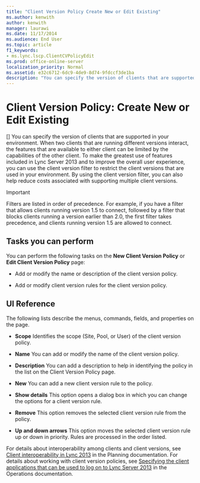 ```yaml
---
title: "Client Version Policy Create New or Edit Existing"
ms.author: kenwith
author: kenwith
manager: laurawi
ms.date: 11/17/2014
ms.audience: End User
ms.topic: article
f1_keywords:
- ms.lync.lscp.ClientCVPolicyEdit
ms.prod: office-online-server
localization_priority: Normal
ms.assetid: e32c6712-6dc9-4de9-8d74-9fdccf3de1ba
description: "You can specify the version of clients that are supported in your environment. When two clients that are running different versions interact, the features that are available to either client can be limited by the capabilities of the other client. To make the greatest use of features included in Lync Server 2013 and to improve the overall user experience, you can use the client version filter to restrict the client versions that are used in your environment. By using the client version filter, you can also help reduce costs associated with supporting multiple client versions."
---
```


# Client Version Policy: Create New or Edit Existing
[]
You can specify the version of clients that are supported in your environment. When two clients that are running different versions interact, the features that are available to either client can be limited by the capabilities of the other client. To make the greatest use of features included in Lync Server 2013 and to improve the overall user experience, you can use the client version filter to restrict the client versions that are used in your environment. By using the client version filter, you can also help reduce costs associated with supporting multiple client versions.
  
> [!IMPORTANT]
> Filters are listed in order of precedence. For example, if you have a filter that allows clients running version 1.5 to connect, followed by a filter that blocks clients running a version earlier than 2.0, the first filter takes precedence, and clients running version 1.5 are allowed to connect. 
  
## Tasks you can perform

You can perform the following tasks on the **New Client Version Policy** or **Edit Client Version Policy** page: 
  
- Add or modify the name or description of the client version policy.
    
- Add or modify client version rules for the client version policy.
    
## UI Reference

The following lists describe the menus, commands, fields, and properties on the page.
  
- **Scope** Identifies the scope (Site, Pool, or User) of the client version policy. 
    
- **Name** You can add or modify the name of the client version policy. 
    
- **Description** You can add a description to help in identifying the policy in the list on the Client Version Policy page. 
    
- **New** You can add a new client version rule to the policy. 
    
- **Show details** This option opens a dialog box in which you can change the options for a client version rule. 
    
- **Remove** This option removes the selected client version rule from the policy. 
    
- **Up and down arrows** This option moves the selected client version rule up or down in priority. Rules are processed in the order listed. 
    
For details about interoperability among clients and client versions, see [Client interoperability in Lync 2013](client-interoperability-in-lync-2013.md) in the Planning documentation. For details about working with client version policies, see [Specifying the client applications that can be used to log on to Lync Server 2013](specifying-the-client-applications-that-can-be-used-to-log-on-to-lync-server-201.md) in the Operations documentation. 
  

